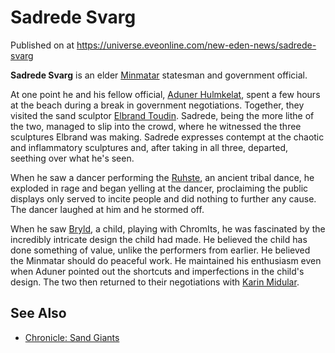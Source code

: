 # Sadrede Svarg
Published on  at https://universe.eveonline.com/new-eden-news/sadrede-svarg

**Sadrede Svarg** is an elder [Minmatar](1rpu7pfwTPVznAczjw2pOp) statesman
and government official.

At one point he and his fellow official, [Aduner Hulmkelat](4y6T5MA4qy4Kn4NvbJUW8e), spent a few hours at the beach
during a break in government negotiations. Together, they visited the
sand sculptor [Elbrand Toudin](5RGi23lp6LgyLzQojxOa5N). Sadrede,
being the more lithe of the two, managed to slip into the crowd, where
he witnessed the three sculptures Elbrand was making. Sadrede expresses
contempt at the chaotic and inflammatory sculptures and, after taking in
all three, departed, seething over what he's seen.

When he saw a dancer performing the [Ruhste](6bF2N0edNBmreQIvpZC1u1), an
ancient tribal dance, he exploded in rage and began yelling at the
dancer, proclaiming the public displays only served to incite people and
did nothing to further any cause. The dancer laughed at him and he
stormed off.

When he saw [Bryld](6Qjylht5emiCCaJVOY1ozM), a child, playing with ChromIts,
he was fascinated by the incredibly intricate design the child had made.
He believed the child has done something of value, unlike the performers
from earlier. He believed the Minmatar should do peaceful work. He
maintained his enthusiasm even when Aduner pointed out the shortcuts and
imperfections in the child's design. The two then returned to their
negotiations with [Karin Midular](3KxlNVAeglPj5ZH0sf3U2j).

See Also
--------
-   [Chronicle: Sand Giants](4CbxxofNy40Ysv3lbHEMDn)
